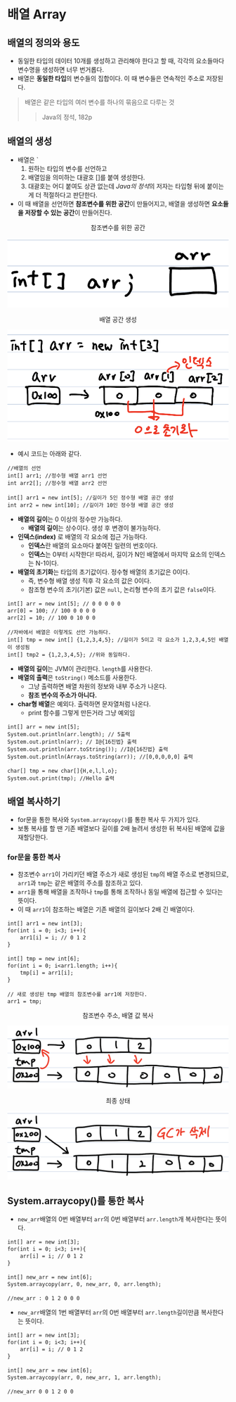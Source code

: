 # 배열 Array
## 배열의 정의와 용도
- 동일한 타입의 데이터 10개를 생성하고 관리해야 한다고 할 때, 각각의 요소들마다 변수명을 생성하면 너무 번거롭다.
- 배열은 **동일한 타입**의 변수들의 집합이다. 이 때 변수들은 연속적인 주소로 저장된다.
> 배열은 같은 타입의 여러 변수를 하나의 묶음으로 다루는 것
>> Java의 정석, 182p

## 배열의 생성
- 배열은 `
    1. 원하는 타입의 변수를 선언하고 
    2. 배열임을 의미하는 대괄호 []를 붙여 생성한다.
    3. 대괄호는 어디 붙여도 상관 없는데 *Java의 정석*의 저자는 타입형 뒤에 붙이는게 더 적절하다고 판단한다.
- 이 때 배열을 선언하면 **참조변수를 위한 공간**이 만들어지고, 배열을 생성하면 **요소들을 저장할 수 있는 공간**이 만들어진다.
<center> 참조변수를 위한 공간</center>

![Array_참조변수](./pics/arr_name.png)
</br>

<center> 배열 공간 생성 </center> 

![Array_요소_공간](./pics/arr_create.png)



- 예시 코드는 아래와 같다.
```
//배열의 선언
int[] arr1; //정수형 배열 arr1 선언
int arr2[]; //정수형 배열 arr2 선언

int[] arr1 = new int[5]; //길이가 5인 정수형 배열 공간 생성
int arr2 = new int[10]; //길이가 10인 정수형 배열 공간 생성

```

- **배열의 길이**는 0 이상의 정수만 가능하다.
    - **배열의 길이**는 상수이다. 생성 후 변경이 불가능하다.
- **인덱스(index)** 로 배열의 각 요소에 접근 가능하다.
    - **인덱스**란 배열의 요소마다 붙여진 일련의 번호이다.
    - **인덱스**는 0부터 시작한다! 따라서, 길이가 N인 배열에서 마지막 요소의 인덱스는 N-1이다.
- **배열의 초기화**는 타입의 초기값이다. 정수형 배열의 초기값은 0이다.
    - 즉, 변수형 배열 생성 직후 각 요소의 값은 0이다.
    - 참조형 변수의 초기(기본) 값은 `null`, 논리형 변수의 초기 값은 `false`이다.
```
int[] arr = new int[5]; // 0 0 0 0 0
arr[0] = 100; // 100 0 0 0 0
arr[2] = 10; // 100 0 10 0 0

//자바에서 배열은 이렇게도 선언 가능하다.
int[] tmp = new int[] {1,2,3,4,5}; //길이가 5이고 각 요소가 1,2,3,4,5인 배열이 생성됨
int[] tmp2 = {1,2,3,4,5}; //위와 동일하다.

```

- **배열의 길이**는 JVM이 관리한다. `length`를 사용한다.
- **배열의 출력**은 `toString()` 메소드를 사용한다.
    - 그냥 출력하면 배열 차원의 정보와 내부 주소가 나온다.
    - **참조 변수의 주소가 아니다.**
- **char형 배열**은 예외다. 출력하면 문자열처럼 나온다.
    - print 함수를 그렇게 만든거라 그냥 예외임

```
int[] arr = new int[5];
System.out.println(arr.length); // 5출력
System.out.println(arr); // I@{16진법} 출력
System.out.println(arr.toString()); //I@{16진법} 출력
System.out.println(Arrays.toString(arr)); //[0,0,0,0,0] 출력

char[] tmp = new char[]{H,e,l,l,o};
System.out.print(tmp); //Hello 출력
```

## 배열 복사하기
- for문을 통한 복사와 `System.arraycopy()`를 통한 복사 두 가지가 있다.
- 보통 복사를 할 땐 기존 배열보다 길이를 2배 늘려서 생성한 뒤 복사된 배열에 값을 재할당한다.
### for문을 통한 복사
- 참조변수 `arr1`이 가리키던 배열 주소가 새로 생성된 `tmp`의 배열 주소로 변경되므로, `arr1`과 `tmp`는 같은 배열의 주소를 참조하고 있다.
- `arr1`을 통해 배열을 조작하나 `tmp`를 통해 조작하나 동일 배열에 접근할 수 있다는 뜻이다.
- 이 때 `arr1`이 참조하는 배열은 기존 배열의 길이보다 2배 긴 배열이다.
```
int[] arr1 = new int[3];
for(int i = 0; i<3; i++){
    arr1[i] = i; // 0 1 2
}

int[] tmp = new int[6];
for(int i = 0; i<arr1.length; i++){
    tmp[i] = arr1[i];
}

// 새로 생성된 tmp 배열의 참조변수를 arr1에 저장한다.
arr1 = tmp; 
```
<center> 참조변수 주소, 배열 값 복사 </center>

![arr_copy](./pics/arr_copy1.png)

<center> 최종 상태 </center>

![arr_copy2](./pics/arr_copy2.png)


## System.arraycopy()를 통한 복사
- `new_arr`배열의 0번 배열부터 `arr`의 0번 배열부터 `arr.length`개 복사한다는 뜻이다.
```
int[] arr = new int[3];
for(int i = 0; i<3; i++){
    arr[i] = i; // 0 1 2
}

int[] new_arr = new int[6];
System.arraycopy(arr, 0, new_arr, 0, arr.length);

//new_arr : 0 1 2 0 0 0
```
- `new_arr`배열의 1번 배열부터 `arr`의 0번 배열부터 `arr.length`길이만큼 복사한다는 뜻이다.
```
int[] arr = new int[3];
for(int i = 0; i<3; i++){
    arr[i] = i; // 0 1 2
}

int[] new_arr = new int[6];
System.arraycopy(arr, 0, new_arr, 1, arr.length);

//new_arr 0 0 1 2 0 0
```